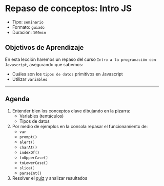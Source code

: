 # Repaso de conceptos: Intro JS

* Tipo: `seminario`
* Formato: `guiado`
* Duración: `100min`

## Objetivos de Aprendizaje

En esta lección haremos un repaso del curso `Intro a la programación con
Javascript`, asegurando que sabemos:

* Cuáles son los `tipos de datos` primitivos en Javascript
* Utilizar `variables`

***

## Agenda

1. Entender bien los conceptos clave dibujando en la pizarra:
   - Variables (tentáculos)
   - Tipos de datos
2. Por medio de ejemplos en la consola repasar el funcionamiento de:
   - `var`
   - `prompt()`
   - `alert()`
   - `charAt()`
   - `indexOf()`
   - `toUpperCase()`
   - `toLowerCase()`
   - `slice()`
   - `parseInt()`
3. Resolver el [quiz](https://goo.gl/forms/1L5WzwV5MXNqcOmG3) y analizar
   resultados

